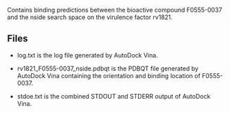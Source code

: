 Contains binding predictions between the bioactive compound F0555-0037 and the nside search space on the virulence factor rv1821.

## Files

- log.txt is the log file generated by AutoDock Vina.

- rv1821_F0555-0037_nside.pdbqt is the PDBQT file generated by AutoDock Vina containing the orientation and binding location of F0555-0037.

- stdoe.txt is the combined STDOUT and STDERR output of AutoDock Vina.

